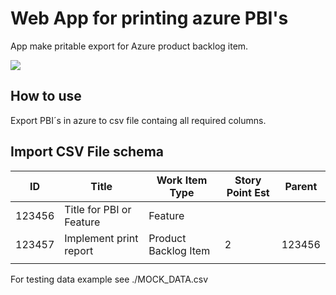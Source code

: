 # Web App for printing azure PBI's

App make pritable export for Azure product backlog item.

![](demo.gif)

## How to use 

Export PBI´s in azure to csv file containg all required columns. 

## Import CSV File schema

| ID     | Title                    | Work Item Type       | Story Point Est | Parent |
|--------|--------------------------|----------------------|-----------------|--------|
| 123456 | Title for PBI or Feature | Feature              |                 |        |
| 123457 | Implement print report   | Product Backlog Item | 2               | 123456 |
|        |                          |                      |                 |        |


For testing data example see ./MOCK_DATA.csv
